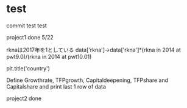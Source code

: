 # test

commit test
test

project1 done 5/22 

rknaは2017年を1としている
data['rkna']→data['rkna']*(rkna in 2014 at pwt9.0)/(rkna in 2014 at pwt10.01)

plt.title('country')

Define Growthrate, TFPgrowth, Capitaldeepening, TFPshare and Capitalshare and print last 1 row of data

project2 done
